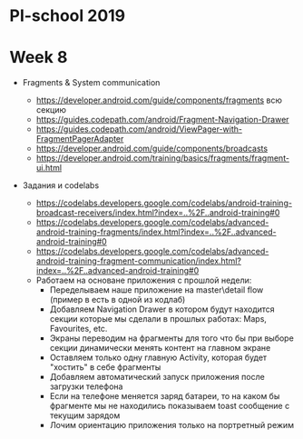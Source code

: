 # PI-school 2019

# Week 8
 - Fragments & System communication 
 
   - https://developer.android.com/guide/components/fragments всю секцию
   - https://guides.codepath.com/android/Fragment-Navigation-Drawer
   - https://guides.codepath.com/android/ViewPager-with-FragmentPagerAdapter
   - https://developer.android.com/guide/components/broadcasts
   - https://developer.android.com/training/basics/fragments/fragment-ui.html
 - Задания и codelabs
    - https://codelabs.developers.google.com/codelabs/android-training-broadcast-receivers/index.html?index=..%2F..android-training#0 
    - https://codelabs.developers.google.com/codelabs/advanced-android-training-fragments/index.html?index=..%2F..advanced-android-training#0
    - https://codelabs.developers.google.com/codelabs/advanced-android-training-fragment-communication/index.html?index=..%2F..advanced-android-training#0
    - Работаем на основане приложения с прошлой недели:
      - Переделываем наше приложение на master\detail flow  (пример в есть в одной из кодлаб)
      - Добавляем Navigation Drawer в котором будут находится секции которые мы сделали в прошлых работах: Maps, Favourites, etc.
      - Экраны переводим на фрагменты для того что бы при выборе секции динамически менять контент на главном экране
      - Оставляем только одну главную Activity, которая будет "хостить" в себе фрагменты
      - Добавляем автоматический запуск приложения после загрузки телефона
      - Если на телефоне меняется заряд батареи, то на каком бы фрагменте мы не находились показываем  toast сообщение с текущим зарядом 
      - Лочим ориентацию приложения только на портретный режим
